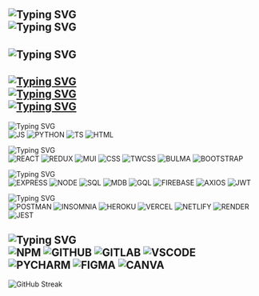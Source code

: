 ![Typing SVG](https://readme-typing-svg.demolab.com?font=Fira+Code&duration=4000&pause=6000&color=44F711&random=false&width=435&lines=Hi%2C+I'm+Richard!) <br>
![Typing SVG](https://readme-typing-svg.demolab.com?font=Fira+Code&duration=4000&pause=6000&color=29F7B5&random=false&width=435&lines=...a+Full-Stack+Software+Developer.) <br>
----- 
![Typing SVG](https://readme-typing-svg.demolab.com?font=Fira+Code&duration=4000&pause=60000&random=false&width=435&lines=<Los+Angeles%2CCA>) <br>
-----
[![Typing SVG](https://readme-typing-svg.demolab.com?font=Fira+Code&duration=4000&pause=60000&color=EffD5F&random=false&width=435&lines=<Portfolio>)](https://www.richardsong.dev) <br>
[![Typing SVG](https://readme-typing-svg.demolab.com?font=Fira+Code&duration=4000&pause=60000&color=EffD5F&random=false&width=435&lines=<LinkedIn>)](https://www.linkedin.com/in/song-richard) <br>
[![Typing SVG](https://readme-typing-svg.demolab.com?font=Fira+Code&duration=4000&pause=60000&color=EffD5F&random=false&width=435&lines=<Resume>)](https://www.richardsong.dev/assets/RICHARD%20SONG%20-%20RESUME.pdf) <br>
-----
![Typing SVG](https://readme-typing-svg.demolab.com?font=Fira+Code&duration=4000&pause=15000&color=f8f8ff&random=false&width=435&lines=<Languages>) <br>
![JS](https://img.shields.io/badge/JavaScript-323330?style=for-the-badge&logo=javascript&logoColor=F7DF1E)
![PYTHON](https://img.shields.io/badge/Python-FFD43B?style=for-the-badge&logo=python&logoColor=blue)
![TS](https://img.shields.io/badge/TypeScript-007ACC?style=for-the-badge&logo=typescript&logoColor=white)
![HTML](https://img.shields.io/badge/HTML5-E34F26?style=for-the-badge&logo=html5&logoColor=white)

![Typing SVG](https://readme-typing-svg.demolab.com?font=Fira+Code&duration=4000&pause=15000&color=f8f8ff&random=false&width=435&lines=<Front-End>) <br>
![REACT](https://img.shields.io/badge/React-20232A?style=for-the-badge&logo=react&logoColor=61DAFB)
![REDUX](https://img.shields.io/badge/Redux-593D88?style=for-the-badge&logo=redux&logoColor=white)
![MUI](https://img.shields.io/badge/Material%20UI-007FFF?style=for-the-badge&logo=mui&logoColor=white)
![CSS](https://img.shields.io/badge/CSS3-1572B6?style=for-the-badge&logo=css3&logoColor=white)
![TWCSS](https://img.shields.io/badge/Tailwind_CSS-38B2AC?style=for-the-badge&logo=tailwind-css&logoColor=white)
![BULMA](https://img.shields.io/badge/Bulma-00D1B2?style=for-the-badge&logo=Bulma&logoColor=white)
![BOOTSTRAP](https://img.shields.io/badge/Bootstrap-563D7C?style=for-the-badge&logo=bootstrap&logoColor=white)

![Typing SVG](https://readme-typing-svg.demolab.com?font=Fira+Code&duration=4000&pause=15000&color=f8f8ff&random=false&width=435&lines=<Back-End>) <br>
![EXPRESS](https://img.shields.io/badge/Express%20js-000000?style=for-the-badge&logo=express&logoColor=white)
![NODE](https://img.shields.io/badge/Node%20js-339933?style=for-the-badge&logo=nodedotjs&logoColor=white)
![SQL](https://img.shields.io/badge/MySQL-005C84?style=for-the-badge&logo=mysql&logoColor=white)
![MDB](https://img.shields.io/badge/MongoDB-4EA94B?style=for-the-badge&logo=mongodb&logoColor=white)
![GQL](https://img.shields.io/badge/Apollo%20GraphQL-311C87?&style=for-the-badge&logo=Apollo%20GraphQL&logoColor=white)
![FIREBASE](https://img.shields.io/badge/firebase-ffca28?style=for-the-badge&logo=firebase&logoColor=black)
![AXIOS](https://img.shields.io/badge/axios-671ddf?&style=for-the-badge&logo=axios&logoColor=white)
![JWT](https://img.shields.io/badge/JWT-000000?style=for-the-badge&logo=JSON%20web%20tokens&logoColor=white)

![Typing SVG](https://readme-typing-svg.demolab.com?font=Fira+Code&duration=4000&pause=15000&color=f8f8ff&random=false&width=435&lines=<Testing/Deployment>) <br>
![POSTMAN](https://img.shields.io/badge/Postman-FF6C37?style=for-the-badge&logo=Postman&logoColor=white)
![INSOMNIA](https://img.shields.io/badge/Insomnia-5849be?style=for-the-badge&logo=Insomnia&logoColor=white)
![HEROKU](https://img.shields.io/badge/Heroku-430098?style=for-the-badge&logo=heroku&logoColor=white)
![VERCEL](https://img.shields.io/badge/Vercel-000000?style=for-the-badge&logo=vercel&logoColor=white)
![NETLIFY](https://img.shields.io/badge/Netlify-00C7B7?style=for-the-badge&logo=netlify&logoColor=white)
![RENDER](https://img.shields.io/badge/Render-46E3B7?style=for-the-badge&logo=render&logoColor=white)
![JEST](https://img.shields.io/badge/Jest-C21325?style=for-the-badge&logo=jest&logoColor=white)

![Typing SVG](https://readme-typing-svg.demolab.com?font=Fira+Code&duration=4000&pause=15000&color=f8f8ff&random=false&width=435&lines=<Tools>) <br>
![NPM](https://img.shields.io/badge/npm-CB3837?style=for-the-badge&logo=npm&logoColor=white)
![GITHUB](https://img.shields.io/badge/GitHub-100000?style=for-the-badge&logo=github&logoColor=white)
![GITLAB](https://img.shields.io/badge/GitLab-330F63?style=for-the-badge&logo=gitlab&logoColor=white)
![VSCODE](https://img.shields.io/badge/VSCode-0078D4?style=for-the-badge&logo=visual%20studio%20code&logoColor=white)
![PYCHARM](https://img.shields.io/badge/PyCharm-000000.svg?&style=for-the-badge&logo=PyCharm&logoColor=white)
![FIGMA](https://img.shields.io/badge/Figma-F24E1E?style=for-the-badge&logo=figma&logoColor=white)
![CANVA](https://img.shields.io/badge/Canva-%2300C4CC.svg?&style=for-the-badge&logo=Canva&logoColor=white)
-----
![GitHub Streak](https://streak-stats.demolab.com?user=Song-richard&theme=dark) <br>
